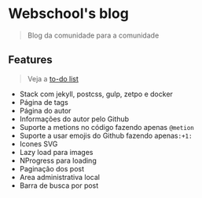 # Webschool's blog

> Blog da comunidade para a comunidade

## Features
> Veja a [to-do list](https://github.com/Webschool-io/blog/projects/1)

+ Stack com  jekyll, postcss, gulp, zetpo e docker
+ Página de tags
+ Página do autor
+ Informações do autor pelo Github
+ Suporte a metions no código fazendo apenas `@metion`
+ Suporte a usar emojis do Github fazendo apenas`:+1:`
+ Icones SVG
+ Lazy load para images
+ NProgress para loading
+ Paginação dos post
+ Area administrativa local
+ Barra de busca por post
